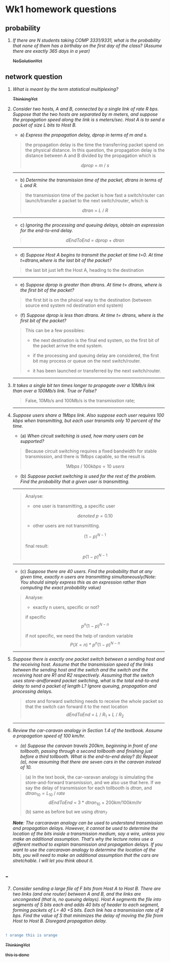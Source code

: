 # Wk1 homework questions

## probability

1. *If there are N students taking COMP 3331/9331, what is the probability that none of them has a
birthday on the first day of the class? (Assume there are exactly 365 days in a year)*

    ~~NoSolutionYet~~

## network question

1. *What is meant by the term statistical multiplexing?*

    ~~ThinkingYet~~

2. *Consider two hosts, A and B, connected by a single link of rate R bps. Suppose that the two
hosts are separated by m meters, and suppose the propagation speed along the link is s meters/sec.
Host A is to send a packet of size L bits to Host B.*

   * a) *Express the propagation delay, dprop in terms of m and s.*

    > the propagation delay is the time the transferring packet spend on the physical distance. In this question, the propagation delay is the distance between A and B divided by the propagation which is
    >
    > $$ dprop \ = \ m \ / \ s $$

    ***

   * b) *Determine the transmission time of the packet, dtrans in terms of L and R.*

    > the transmission time of the packet is how fast a switch/router can launch/transfer a packet to the next switch/router, which is
    >
    > $$ dtran \ = \ L \ / \ R $$

    ***

    * c) *Ignoring the processing and queuing delays, obtain an expression for the end-to-end delay.*
    >
    > $$ dEndToEnd \ = \ dprop \ + \ dtran $$

    ***

    * d) *Suppose Host A begins to transmit the packet at time t=0. At time t=dtrans,where is the last bit of the packet?*

    > the last bit just left the Host A, heading to the destination

    ***

    * e) *Suppose dprop is greater than dtrans. At time t= dtrans, where is the first bit of the packet?*

    > the first bit is on the phsical way to the destination (between source end system nd destination end system)

    * (f) *Suppose dprop is less than dtrans. At time t= dtrans, where is the first bit of the packet?*

    > This can be a few possibles:
    >
    > * the next destination is the final end system, so the first bit of the packet arrive the end system.
    >
    > * if the processing and queuing delay are considered, the first bit may process or queue on the next switch/router.
    >
    > * it has been launched or transferred by the next switch/router.

    ***

3. *It takes a single bit ten times longer to propagate over a 10Mb/s link than over a 100Mb/s link. True or False?*

    > False, 10Mb/s and 100Mb/s is the transmisstion rate;

    ***

4. *Suppose users share a 1Mbps link. Also suppose each user requires 100 kbps when transmitting,
but each user transmits only 10 percent of the time.*

   * (a) *When circuit switching is used, how many users can be supported?*

    > Because circuit switching requires a fixed bandwidth for stable transmission, and there is 1Mbps capable, so the result is
    >
    > $$ 1Mbps \ / \ 100kbps = 10 \ users$$

   * (b) *Suppose packet switching is used for the rest of the problem. Find the probability that a given user is transmitting.*

    ***

    > Analyse:
    >
    > * one user is transmitting, a specific user
    >
    > $$ denoted \ p = 0.10 $$
    >
    > * other users are not transmitting.
    >
    > $$ (1 \ - \ p)^{N \ - \ 1}$$
    >
    > final result:
    >
    > $$ p(1 \ - \ p)^{N \ - \ 1} $$

    ***

    * (c) *Suppose there are 40 users. Find the probability that at any given time, exactly n users are transmitting simultaneously(Note: You should simply express this as an expression rather than computing the exact probability value)*

    > Analyse:
    >
    > * exactly n users, specific or not?
    >
    > if specific
    > $$ p^{n}(1 \ - \ p)^{N \ - \ n} $$
    >
    > if not specific, we need the help of random variable
    > $$ P(X = n) \ * \ p^{n}(1 \ - \ p)^{N \ - \ n} $$

    ***

5. *Suppose there is exactly one packet switch between a sending host and the receiving host.
Assume that the transmission speed of the links between the sending host and the switch and the
switch and the receiving host are R1 and R2 respectively. Assuming that the switch uses store-andforward packet switching, what is the total end-to-end delay to send a packet of length L? Ignore
queuing, propagation and processing delays.*

    > store and forward switching needs to receive the whole packet so that the switch can forward it to the next location
    > $$ dEndToEnd \ = \ L \ / \ R_1 \ + \ L \ / \ R_2  $$

    ***

6. *Review the car-caravan analogy in Section 1.4 of the textbook. Assume a propagation speed of
100 km/hr.*

   * *(a) Suppose the caravan travels 200km, beginning in front of one tollbooth, passing through a second
tollbooth and finishing just before a third tollbooth. What is the end-to-end delay? (b) Repeat (a),
now assuming that there are seven cars in the caravan instead of 10.*

    > (a) In the text book, the car-varavan analogy is simulating the store-and-forward transmission, and we also use that here. If we say the delay of transmission for each tollbooth is $dtran$, and $dtran_{10} = L_{10} \ / \ rate$
    > $$ dEndToEnd \ = \ 3 \ * \ dtran_{10} \ + \ 200km/100km/hr $$
    > (b) same as before but we using $dtran_{7}$

    ***Note**: The car­caravan analogy can be used to understand transmission and propagation delays.
However, it cannot be used to determine the location of the bits inside a transmission medium, say a
wire, unless you make an additional assumption. That’s why the lecture notes use a different method
to explain transmission and propagation delays. If you want to use the car­caravan analogy to
determine the location of the bits, you will need to make an additional assumption that the cars are
stretchable. I will let you think about it.*

## -

7. *Consider sending a large file of F bits from Host A to Host B. There are two links (and one
router) between A and B, and the links are uncongested (that is, no queuing delays). Host A
segments the file into segments of S bits each and adds 40 bits of header to each segment, forming
packets of L= 40 +S bits. Each link has a transmission rate of R bps. Find the value of S that
minimizes the delay of moving the file from Host to Host B. Disregard propagation delay.*

## 

```diff
! orange this is orange
```

~~ThinkingYet~~

~~this is done~~
